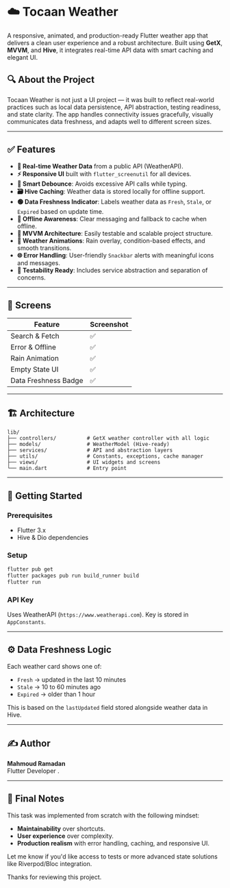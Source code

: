 
# ☁️ Tocaan Weather

A responsive, animated, and production-ready Flutter weather app that delivers a clean user experience and a robust architecture. Built using **GetX**, **MVVM**, and **Hive**, it integrates real-time API data with smart caching and elegant UI.

## 🔍 About the Project

Tocaan Weather is not just a UI project — it was built to reflect real-world practices such as local data persistence, API abstraction, testing readiness, and state clarity. The app handles connectivity issues gracefully, visually communicates data freshness, and adapts well to different screen sizes.

---

## ✅ Features

- **📡 Real-time Weather Data** from a public API (WeatherAPI).
- **⚡ Responsive UI** built with `flutter_screenutil` for all devices.
- **🧠 Smart Debounce**: Avoids excessive API calls while typing.
- **🗃 Hive Caching**: Weather data is stored locally for offline support.
- **🟢 Data Freshness Indicator**: Labels weather data as `Fresh`, `Stale`, or `Expired` based on update time.
- **📴 Offline Awareness**: Clear messaging and fallback to cache when offline.
- **🎯 MVVM Architecture**: Easily testable and scalable project structure.
- **🎨 Weather Animations**: Rain overlay, condition-based effects, and smooth transitions.
- **🌐 Error Handling**: User-friendly `Snackbar` alerts with meaningful icons and messages.
- **🧪 Testability Ready**: Includes service abstraction and separation of concerns.

---

## 📱 Screens

| Feature | Screenshot |
|--------|------------|
| Search & Fetch | ✅ |
| Error & Offline | ✅ |
| Rain Animation | ✅ |
| Empty State UI | ✅ |
| Data Freshness Badge | ✅ |

---

## 🏗 Architecture

```
lib/
├── controllers/          # GetX weather controller with all logic
├── models/               # WeatherModel (Hive-ready)
├── services/             # API and abstraction layers
├── utils/                # Constants, exceptions, cache manager
├── views/                # UI widgets and screens
└── main.dart             # Entry point
```

---

## 🚀 Getting Started

### Prerequisites
- Flutter 3.x
- Hive & Dio dependencies

### Setup
```bash
flutter pub get
flutter packages pub run build_runner build
flutter run
```

### API Key
Uses WeatherAPI (`https://www.weatherapi.com`). Key is stored in `AppConstants`.

---

## ⚙️ Data Freshness Logic

Each weather card shows one of:
- `Fresh` → updated in the last 10 minutes
- `Stale` → 10 to 60 minutes ago
- `Expired` → older than 1 hour

This is based on the `lastUpdated` field stored alongside weather data in Hive.

---

## ✍️ Author

**Mahmoud Ramadan**  
Flutter Developer .   

---

## 📌 Final Notes

This task was implemented from scratch with the following mindset:
- **Maintainability** over shortcuts.
- **User experience** over complexity.
- **Production realism** with error handling, caching, and responsive UI.

Let me know if you'd like access to tests or more advanced state solutions like Riverpod/Bloc integration.

Thanks for reviewing this project.
